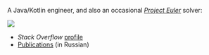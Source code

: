 A Java/Kotlin engineer, and also an occasional [*Project Euler*](https://projecteuler.net/about) solver:

[![](https://projecteuler.net/profile/andrewbass.png)](https://projecteuler.net/profile/andrewbass.png)

- _Stack Overflow_ [profile](https://stackoverflow.com/users/1343979/bass)
- [Publications](https://habrahabr.ru/users/unix_junkie/topics/) (in Russian)
